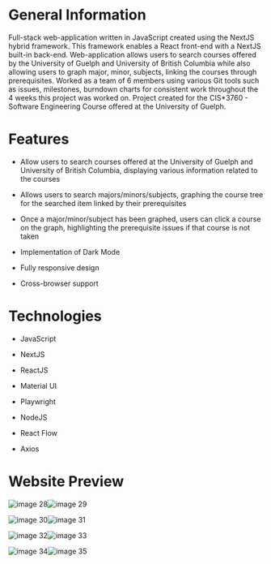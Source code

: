 # General Information

Full-stack web-application written in JavaScript created using the NextJS hybrid framework. This framework enables a React front-end with a NextJS built-in back-end. Web-application allows users to search courses offered by the University of Guelph and University of British Columbia while also allowing users to graph major, minor, subjects, linking the courses through prerequisites. Worked as a team of 6 members using various Git tools such as issues, milestones, burndown charts for consistent work throughout the 4 weeks this project was worked on. Project created for the CIS*3760 - Software Engineering Course offered at the University of Guelph.



# Features 

- Allow users to search courses offered at the University of Guelph and University of British Columbia, displaying various information related to the courses

- Allows users to search majors/minors/subjects, graphing the course tree for the searched item linked by their prerequisites

- Once a major/minor/subject has been graphed, users can click a course on the graph, highlighting the prerequisite issues if that course is not taken

- Implementation of Dark Mode

- Fully responsive design

- Cross-browser support



# Technologies

- JavaScript

- NextJS

- ReactJS

- Material UI

- Playwright

- NodeJS

- React Flow

- Axios



# Website Preview

![image 28](https://user-images.githubusercontent.com/82501158/164346210-432eb17b-6b59-4102-a7ec-b154f196bde9.png)![image 29](https://user-images.githubusercontent.com/82501158/164346224-5868e0de-d434-4ba2-8de9-c763588a6da1.png)

![image 30](https://user-images.githubusercontent.com/82501158/164347329-6ffc4759-a6b5-4e76-b0b6-6856065f8b72.png)![image 31](https://user-images.githubusercontent.com/82501158/164347336-d68ac13c-0380-4a85-a4d5-ab684683ffbf.png)

![image 32](https://user-images.githubusercontent.com/82501158/164347393-e302e098-0b2c-42dc-b9b8-6bcd2f5f0222.png)![image 33](https://user-images.githubusercontent.com/82501158/164347401-6ca3c7f0-19a1-4761-810f-8a2804bda452.png)


![image 34](https://user-images.githubusercontent.com/82501158/164347440-39df8028-0a54-4d81-91db-2dc63c79c631.png)![image 35](https://user-images.githubusercontent.com/82501158/164347451-8e7139dd-fd63-4446-b5aa-9a5617a54fd2.png)





